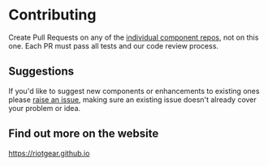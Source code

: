 # Contributing

Create Pull Requests on any of the <a href="https://github.com/RiotGear">individual component repos</a>, not on this one.
Each PR must pass all tests and our code review process.

## Suggestions

If you'd like to suggest new components or enhancements to existing ones please
<a href="https://github.com/RiotGear/rg/issues">raise an issue</a>, making sure an existing issue doesn't already cover
your problem or idea.

## Find out more on the website

https://riotgear.github.io
